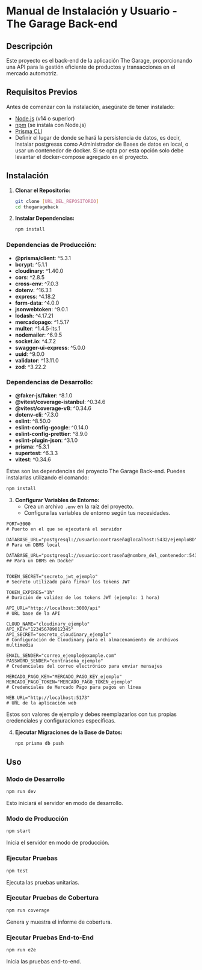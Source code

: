 # Manual de Instalación y Usuario - The Garage Back-end

## Descripción
Este proyecto es el back-end de la aplicación The Garage, proporcionando una API para la gestión eficiente de productos y transacciones en el mercado automotriz.

## Requisitos Previos
Antes de comenzar con la instalación, asegúrate de tener instalado:

- [Node.js](https://nodejs.org/) (v14 o superior)
- [npm](https://www.npmjs.com/) (se instala con Node.js)
- [Prisma CLI](https://www.prisma.io/docs/getting-started/installation-types/prisma-client)
- Definir el lugar de donde se hará la persistencia de datos, es decir, Instalar postgresss como Administrador de Bases de datos en local, o usar un contenedor de docker.
  Si se opta por esta opción solo debe levantar el docker-compose agregado en el proyecto.

## Instalación

1. **Clonar el Repositorio:**
   ```bash
   git clone [URL_DEL_REPOSITORIO]
   cd thegarageback
   ```

2. **Instalar Dependencias:**
   ```bash
   npm install
   ```
### Dependencias de Producción:
- **@prisma/client**: ^5.3.1
- **bcrypt**: ^5.1.1
- **cloudinary**: ^1.40.0
- **cors**: ^2.8.5
- **cross-env**: ^7.0.3
- **dotenv**: ^16.3.1
- **express**: ^4.18.2
- **form-data**: ^4.0.0
- **jsonwebtoken**: ^9.0.1
- **lodash**: ^4.17.21
- **mercadopago**: ^1.5.17
- **multer**: ^1.4.5-lts.1
- **nodemailer**: ^6.9.5
- **socket.io**: ^4.7.2
- **swagger-ui-express**: ^5.0.0
- **uuid**: ^9.0.0
- **validator**: ^13.11.0
- **zod**: ^3.22.2

### Dependencias de Desarrollo:
- **@faker-js/faker**: ^8.1.0
- **@vitest/coverage-istanbul**: ^0.34.6
- **@vitest/coverage-v8**: ^0.34.6
- **dotenv-cli**: ^7.3.0
- **eslint**: ^8.50.0
- **eslint-config-google**: ^0.14.0
- **eslint-config-prettier**: ^8.9.0
- **eslint-plugin-json**: ^3.1.0
- **prisma**: ^5.3.1
- **supertest**: ^6.3.3
- **vitest**: ^0.34.6

Estas son las dependencias del proyecto The Garage Back-end. Puedes instalarlas utilizando el comando:

```bash
npm install
```

3. **Configurar Variables de Entorno:**
   - Crea un archivo `.env` en la raíz del proyecto.
   - Configura las variables de entorno según tus necesidades. 


```env
PORT=3000
# Puerto en el que se ejecutará el servidor

DATABASE_URL="postgresql://usuario:contraseña@localhost:5432/ejemploBD"
# Para un DBMS local

DATABASE_URL="postgresql://usuario:contraseña@nombre_del_contenedor:5432/ejemploBD"
## Para un DBMS en Docker


TOKEN_SECRET="secreto_jwt_ejemplo"
# Secreto utilizado para firmar los tokens JWT

TOKEN_EXPIRES="1h"
# Duración de validez de los tokens JWT (ejemplo: 1 hora)

API_URL="http://localhost:3000/api"
# URL base de la API

CLOUD_NAME="cloudinary_ejemplo"
API_KEY="123456789012345"
API_SECRET="secreto_cloudinary_ejemplo"
# Configuración de Cloudinary para el almacenamiento de archivos multimedia

EMAIL_SENDER="correo_ejemplo@example.com"
PASSWORD_SENDER="contraseña_ejemplo"
# Credenciales del correo electrónico para enviar mensajes

MERCADO_PAGO_KEY="MERCADO_PAGO_KEY_ejemplo"
MERCADO_PAGO_TOKEN="MERCADO_PAGO_TOKEN_ejemplo"
# Credenciales de Mercado Pago para pagos en línea

WEB_URL="http://localhost:5173"
# URL de la aplicación web
```
Estos son valores de ejemplo y debes reemplazarlos con tus propias credenciales y configuraciones específicas. 






4. **Ejecutar Migraciones de la Base de Datos:**
   ```bash
   npx prisma db push
   ```

## Uso

### Modo de Desarrollo
```bash
npm run dev
```
Esto iniciará el servidor en modo de desarrollo.

### Modo de Producción
```bash
npm start
```
Inicia el servidor en modo de producción.

### Ejecutar Pruebas
```bash
npm test
```
Ejecuta las pruebas unitarias.

### Ejecutar Pruebas de Cobertura
```bash
npm run coverage
```
Genera y muestra el informe de cobertura.

### Ejecutar Pruebas End-to-End
```bash
npm run e2e
```
Inicia las pruebas end-to-end.
